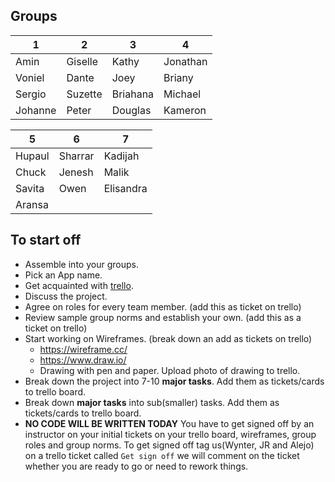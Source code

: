 ## Groups
| 1       | 2       | 3        | 4        |
| ------- | ------- | -------- | -------- |
| Amin    | Giselle | Kathy    | Jonathan |
| Voniel  | Dante   | Joey     | Briany   |
| Sergio  | Suzette | Briahana | Michael  |
| Johanne | Peter   | Douglas  | Kameron  |


| 5      | 6       | 7         |
| ------ | ------- | --------- |
| Hupaul | Sharrar | Kadijah   |
| Chuck  | Jenesh  | Malik     |
| Savita | Owen    | Elisandra |
| Aransa |

## To start off
* Assemble into your groups.
* Pick an App name.
* Get acquainted with [trello](https://trello.com).
* Discuss the project. 
* Agree on roles for every team member. (add this as ticket on trello)
* Review sample group norms and establish your own. (add this as a ticket on trello)
* Start working on Wireframes. (break down an add as tickets on trello)
  * https://wireframe.cc/
  * https://www.draw.io/
  * Drawing with pen and paper. Upload photo of drawing to trello.
* Break down the project into 7-10 **major tasks**. Add them as tickets/cards to trello board.
* Break down **major tasks** into sub(smaller) tasks. Add them as tickets/cards to trello board.
* **NO CODE WILL BE WRITTEN TODAY** You have to get signed off by an instructor on your initial tickets on your trello board, wireframes, group roles and group norms. To get signed off tag us(Wynter, JR and Alejo) on a trello ticket called `Get sign off` we will comment on the ticket whether you are ready to go or need to rework things. 
